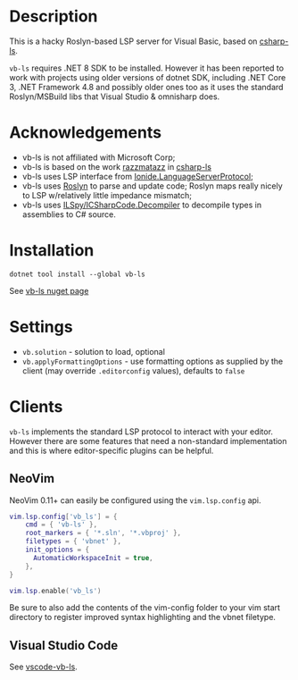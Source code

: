# Description
This is a hacky Roslyn-based LSP server for Visual Basic, based on
[csharp-ls](https://github.com/razzmatazz/csharp-language-server).

`vb-ls` requires .NET 8 SDK to be installed. However it has been reported
to work with projects using older versions of dotnet SDK, including .NET Core 3,
.NET Framework 4.8 and possibly older ones too as it uses the standard
Roslyn/MSBuild libs that Visual Studio & omnisharp does.

# Acknowledgements
- vb-ls is not affiliated with Microsoft Corp;
- vb-ls is based on the work [razzmatazz](https://github.com/razzmatazz) in [csharp-ls](https://github.com/razzmatazz/csharp-language-server)
- vb-ls uses LSP interface from [Ionide.LanguageServerProtocol](https://github.com/ionide/LanguageServerProtocol);
- vb-ls uses [Roslyn](https://github.com/dotnet/roslyn) to parse and update code; Roslyn maps really nicely to LSP w/relatively little impedance mismatch;
- vb-ls uses [ILSpy/ICSharpCode.Decompiler](https://github.com/icsharpcode/ILSpy) to decompile types in assemblies to C# source.

# Installation
`dotnet tool install --global vb-ls`

See [vb-ls nuget page](https://www.nuget.org/packages/vb-ls/)

# Settings

- `vb.solution` - solution to load, optional
- `vb.applyFormattingOptions` - use formatting options as supplied by the client (may override `.editorconfig` values), defaults to `false`

# Clients

`vb-ls` implements the standard LSP protocol to interact with your editor.
However there are some features that need a non-standard implementation and this
is where editor-specific plugins can be helpful.

## NeoVim

NeoVim 0.11+ can easily be configured using the `vim.lsp.config` api.
```lua
vim.lsp.config['vb_ls'] = {
    cmd = { 'vb-ls' },
    root_markers = { '*.sln', '*.vbproj' },
    filetypes = { 'vbnet' },
    init_options = {
      AutomaticWorkspaceInit = true,
    },
}

vim.lsp.enable('vb_ls')
```
Be sure to also add the contents of the vim-config folder to your vim start directory to register improved syntax
highlighting and the vbnet filetype.

## Visual Studio Code
See [vscode-vb-ls](https://marketplace.visualstudio.com/items?itemName=CoolCoderSuper.vscode-vb-ls).
